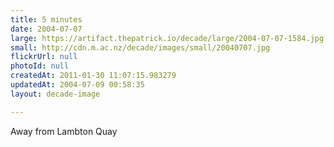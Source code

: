 ```yaml
---
title: 5 minutes
date: 2004-07-07
large: https://artifact.thepatrick.io/decade/large/2004-07-07-1584.jpg
small: http://cdn.m.ac.nz/decade/images/small/20040707.jpg
flickrUrl: null
photoId: null
createdAt: 2011-01-30 11:07:15.983279
updatedAt: 2004-07-09 00:58:35
layout: decade-image

---
```

Away from Lambton Quay
